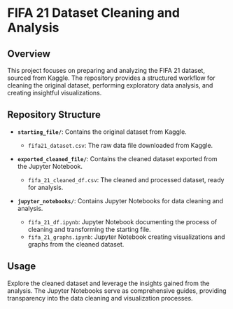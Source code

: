 # FIFA 21 Dataset Cleaning and Analysis


## Overview

This project focuses on preparing and analyzing the FIFA 21 dataset, sourced from Kaggle. The repository provides a structured workflow for cleaning the original dataset, performing exploratory data analysis, and creating insightful visualizations.

## Repository Structure

- **`starting_file/`**: Contains the original dataset from Kaggle.
  - `fifa21_dataset.csv`: The raw data file downloaded from Kaggle.

- **`exported_cleaned_file/`**: Contains the cleaned dataset exported from the Jupyter Notebook.
  - `fifa_21_cleaned_df.csv`: The cleaned and processed dataset, ready for analysis.

- **`jupyter_notebooks/`**: Contains Jupyter Notebooks for data cleaning and analysis.
  - `fifa_21_df.ipynb`: Jupyter Notebook documenting the process of cleaning and transforming the starting file.
  - `fifa_21_graphs.ipynb`: Jupyter Notebook creating visualizations and graphs from the cleaned dataset.

## Usage

Explore the cleaned dataset and leverage the insights gained from the analysis. The Jupyter Notebooks serve as comprehensive guides, providing transparency into the data cleaning and visualization processes.
